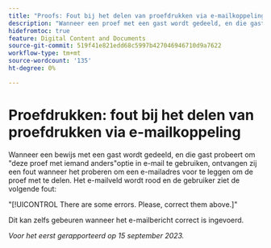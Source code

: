 ```yaml
---
title: "Proofs: Fout bij het delen van proefdrukken via e-mailkoppeling"
description: "Wanneer een proef met een gast wordt gedeeld, en die gast probeert om deze proef met iemand anders optie in e-mail te gebruiken, ontvangen zij een fout wanneer het proberen om een e-mailadres voor te leggen om de proef met te delen. Het e-mailveld wordt rood en de gebruiker ziet een fout."
hidefromtoc: true
feature: Digital Content and Documents
source-git-commit: 519f41e821edd68c5997b427046946710d9a7622
workflow-type: tm+mt
source-wordcount: '135'
ht-degree: 0%

---
```



# Proefdrukken: fout bij het delen van proefdrukken via e-mailkoppeling

Wanneer een bewijs met een gast wordt gedeeld, en die gast probeert om &quot;deze proef met iemand anders&quot;optie in e-mail te gebruiken, ontvangen zij een fout wanneer het proberen om een e-mailadres voor te leggen om de proef met te delen. Het e-mailveld wordt rood en de gebruiker ziet de volgende fout:

&quot;[!UICONTROL There are some errors. Please, correct them above.]&quot;

Dit kan zelfs gebeuren wanneer het e-mailbericht correct is ingevoerd.

_Voor het eerst gerapporteerd op 15 september 2023._
